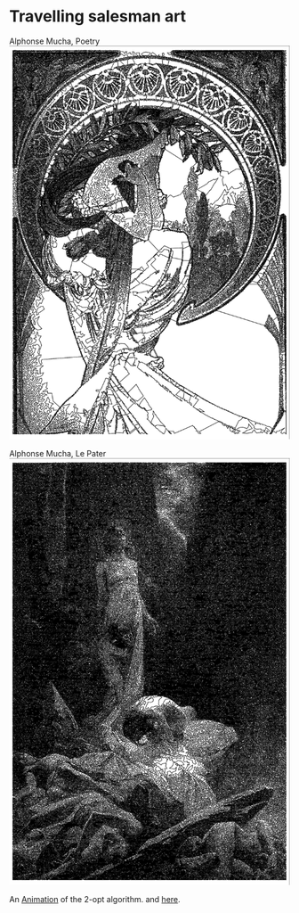 Travelling salesman art
=======================

Alphonse Mucha, Poetry
![alt tag](https://raw.githubusercontent.com/phil8192/tsp-art/master/mucha-poetry-tsp.png)

Alphonse Mucha, Le Pater
![alt tag](https://raw.githubusercontent.com/phil8192/tsp-art/master/le-pater-tsp.png)

An [Animation](http://youtu.be/glREE0ibFKM) of the 2-opt algorithm. and [here](http://youtu.be/psAx4Fp6mJs).
